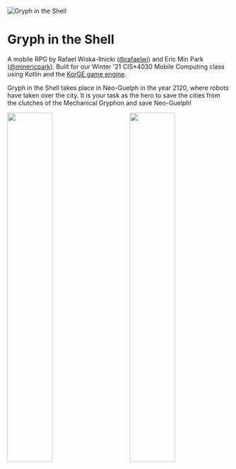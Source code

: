![Gryph in the Shell](https://user-images.githubusercontent.com/13708590/114713710-616c1980-9cff-11eb-88c1-d61ba4bb352c.png)

# Gryph in the Shell
A mobile RPG by Rafael Wiska-Ilnicki ([@rafaelwi](https://github.com/rafaelwi)) and Eric Min Park ([@minericpark](https://github.com/minericpark)). Built for our Winter '21 CIS\*4030 Mobile Computing class using Kotlin and the [KorGE game engine](https://korge.org/).

Gryph in the Shell takes place in Neo-Guelph in the year 2120, where robots have taken over the city. It is your task as the hero to save the cities from the clutches of the Mechanical Gryphon and save Neo-Guelph!

<img src="https://user-images.githubusercontent.com/13708590/114714967-99279100-9d00-11eb-842a-2e0116bb2a90.png" width="45%" align="left">
<img src="https://user-images.githubusercontent.com/13708590/114715646-4ac6c200-9d01-11eb-855d-8074d76b2749.png" width="45%" align="right">
